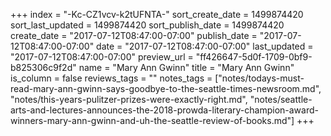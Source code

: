 +++
index = "-Kc-CZ1vcv-k2tUFNTA-"
sort_create_date = 1499874420
sort_last_updated = 1499874420
sort_publish_date = 1499874420
create_date = "2017-07-12T08:47:00-07:00"
publish_date = "2017-07-12T08:47:00-07:00"
date = "2017-07-12T08:47:00-07:00"
last_updated = "2017-07-12T08:47:00-07:00"
preview_url = "ff426647-5d0f-1709-0bf9-b825306c9f2d"
name = "Mary Ann Gwinn"
title = "Mary Ann Gwinn"
is_column = false
reviews_tags = ""
notes_tags = ["notes/todays-must-read-mary-ann-gwinn-says-goodbye-to-the-seattle-times-newsroom.md", "notes/this-years-pulitzer-prizes-were-exactly-right.md", "notes/seattle-arts-and-lectures-announces-the-2018-prowda-literary-champion-award-winners-mary-ann-gwinn-and-uh-the-seattle-review-of-books.md"]
+++

